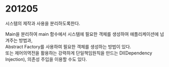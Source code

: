 # 201205

시스템의 제작과 사용을 분리하도록한다.

Main을 분리하여 main 함수에서 시스템에 필요한 객체를 생성하여 애플리케이션에 넘겨주는 방법과,<br/>
Abstract Factory를 사용하여 필요한 객체를 생성하는 방법이 있다.<br/>
또는 제어의역전을 활용하는 강력하게 단일책임원칙을 만드는 DI(Dependency Injection), 의존성 주입을 이용할 수도 있다.
